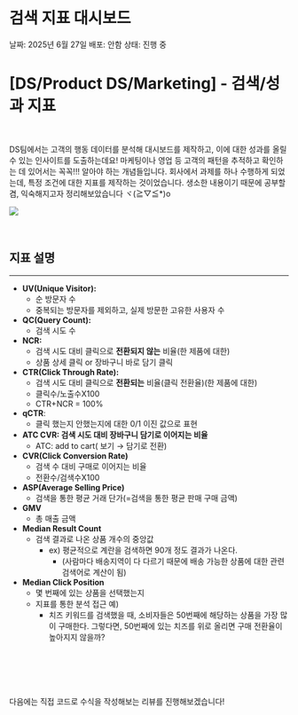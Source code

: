 # 검색 지표 대시보드

날짜: 2025년 6월 27일
배포: 안함
상태: 진행 중

# [DS/Product DS/Marketing] - 검색/성과 지표

<br>

DS팀에서는 고객의 행동 데이터를 분석해 대시보드를 제작하고, 이에 대한 성과를 올릴 수 있는 인사이트를 도출하는데요! 마케팅이나 영업 등 고객의 패턴을 추적하고 확인하는 데 있어서는 꼭꼭!!! 알아야 하는 개념들입니다. 회사에서 과제를 하나 수행하게 되었는데, 특정 조건에 대한 지표를 제작하는 것이었습니다. 생소한 내용이기 때문에 공부할 겸, 익숙해지고자 정리해보았습니다 ヾ(≧▽≦*)o

![](https://ems.elancer.co.kr/99_upload/Append/T_Blog/editor/2024031401122245482.jpg)

<br>

## 지표 설명

---

- **UV(Unique Visitor):**
    - 순 방문자 수
    - 중복되는 방문자를 제외하고, 실제 방문한 고유한 사용자 수
- **QC(Query Count):**
    - 검색 시도 수
- **NCR:**
    - 검색 시도 대비 클릭으로 **전환되지 않는** 비율(한 제품에 대한)
    - 상품 상세 클릭 or 장바구니 바로 담기 클릭
- **CTR(Click Through Rate):**
    - 검색 시도 대비 클릭으로 **전환되는** 비율(클릭 전환율)(한 제품에 대한)
    - 클릭수/노출수X100
    - CTR+NCR = 100%
- **qCTR**:
    - 클릭 했는지 안했는지에 대한 0/1 이진 값으로 표현
- **ATC CVR: 검색 시도 대비 장바구니 담기로 이어지는 비율**
    - ATC: add to cart( 보기 → 담기로 전환)
- **CVR(Click Conversion Rate)**
    - 검색 수 대비 구매로 이어지는 비율
    - 전환수/검색수X100
- **ASP(Average Selling Price)**
    - 검색을 통한 평균 거래 단가(=검색을 통한 평균 판매 구매 금액)
- **GMV**
    - 총 매출 금액
- **Median Result Count**
    - 검색 결과로 나온 상품 개수의 중앙값
        - ex) 평균적으로 계란을 검색하면 90개 정도 결과가 나온다.
            - (사람마다 배송지역이 다 다르기 때문에 배송 가능한 상품에 대한 관련 검색어로 계산이 됨)
- **Median Click Position**
    - 몇 번째에 있는 상품을 선택했는지
    - 지표를 통한 분석 접근 예)
        - 치즈 키워드를 검색했을 때, 소비자들은 50번째에 해당하는 상품을 가장 많이 구매한다. 그렇다면, 50번째에 있는 치즈를 위로 올리면 구매 전환율이 높아지지 않을까?

<br><br><br><br>

다음에는 직접 코드로 수식을 작성해보는 리뷰를 진행해보겠습니다!